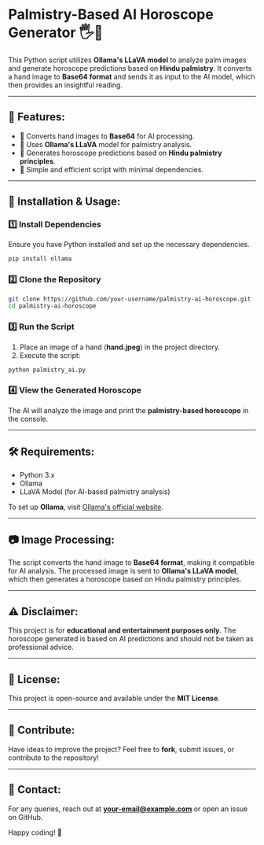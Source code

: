 # Palmistry-Based AI Horoscope Generator 🖐🔮  

This Python script utilizes **Ollama's LLaVA model** to analyze palm images and generate horoscope predictions based on **Hindu palmistry**. It converts a hand image to **Base64 format** and sends it as input to the AI model, which then provides an insightful reading.  

---

## 🚀 Features:
- 📸 Converts hand images to **Base64** for AI processing.  
- 🤖 Uses **Ollama's LLaVA** model for palmistry analysis.  
- 🔮 Generates horoscope predictions based on **Hindu palmistry principles**.  
- 🏹 Simple and efficient script with minimal dependencies.

---

## 📌 Installation & Usage:

### 1️⃣ Install Dependencies
Ensure you have Python installed and set up the necessary dependencies.

```bash
pip install ollama
```

### 2️⃣ Clone the Repository
```bash
git clone https://github.com/your-username/palmistry-ai-horoscope.git
cd palmistry-ai-horoscope
```

### 3️⃣ Run the Script
1. Place an image of a hand (**hand.jpeg**) in the project directory.  
2. Execute the script:

```bash
python palmistry_ai.py
```

### 4️⃣ View the Generated Horoscope
The AI will analyze the image and print the **palmistry-based horoscope** in the console.

---

## 🛠 Requirements:
- Python 3.x
- Ollama
- LLaVA Model (for AI-based palmistry analysis)

To set up **Ollama**, visit [Ollama's official website](https://ollama.ai/).

---

## 📷 Image Processing:
The script converts the hand image to **Base64 format**, making it compatible for AI analysis. The processed image is sent to **Ollama's LLaVA model**, which then generates a horoscope based on Hindu palmistry principles.

---

## ⚠️ Disclaimer:
This project is for **educational and entertainment purposes only**. The horoscope generated is based on AI predictions and should not be taken as professional advice.

---

## 📜 License:
This project is open-source and available under the **MIT License**.

---

## 🌟 Contribute:
Have ideas to improve the project? Feel free to **fork**, submit issues, or contribute to the repository!

---

## 📧 Contact:
For any queries, reach out at **your-email@example.com** or open an issue on GitHub.

Happy coding! 🚀

